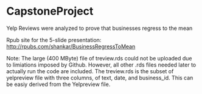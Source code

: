 # CapstoneProject
Yelp Reviews were analyzed to prove that businesses regress to the mean

Rpub site for the 5-slide presentation: http://rpubs.com/shankar/BusinessRegressToMean 

Note: The large (400 MByte) file of treview.rds could not be uploaded due to limiations imposed by Github.
However, all other .rds files needed later to actually run the code are included. The treview.rds is the 
subset of yelpreview file with three columns, of text, date, and business_id. This can be easiy derived
from the Yelpreview file. 
